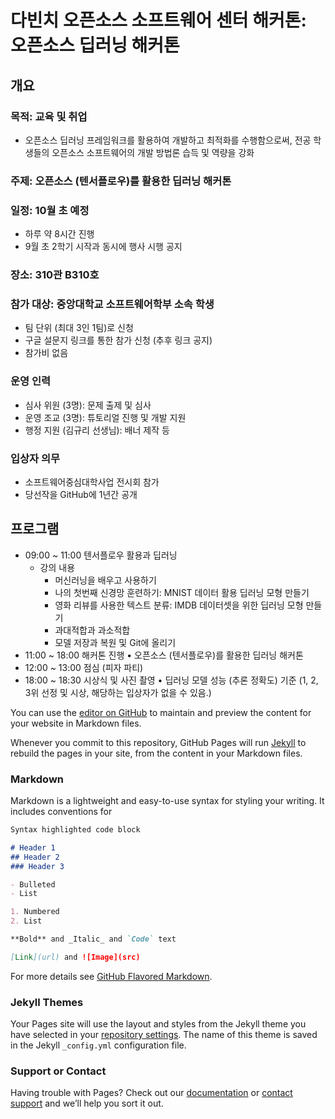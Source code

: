 # 다빈치 오픈소스 소프트웨어 센터 해커톤: 오픈소스 딥러닝 해커톤

## 개요
###	목적: 교육 및 취업
-	오픈소스 딥러닝 프레임워크를 활용하여 개발하고 최적화를 수행함으로써, 전공 학생들의 오픈소스 소프트웨어의 개발 방법론 습득 및 역량을 강화

###	주제: 오픈소스 (텐서플로우)를 활용한 딥러닝 해커톤
###	일정: 10월 초 예정
-	하루 약 8시간 진행
-	9월 초 2학기 시작과 동시에 행사 시행 공지
###	장소: 310관 B310호
###	참가 대상: 중앙대학교 소프트웨어학부 소속 학생
-	팀 단위 (최대 3인 1팀)로 신청
-	구글 설문지 링크를 통한 참가 신청 (추후 링크 공지)
-	참가비 없음
###	운영 인력
-	심사 위원 (3명): 문제 출제 및 심사
-	운영 조교 (3명): 튜토리얼 진행 및 개발 지원
-	행정 지원 (김규리 선생님): 배너 제작 등
###	입상자 의무
-	소프트웨어중심대학사업 전시회 참가
-	당선작을 GitHub에 1년간 공개

## 프로그램
- 09:00 ~ 11:00	텐서플로우 활용과 딥러닝
  - 강의 내용
    - 머신러닝을 배우고 사용하기
    - 나의 첫번째 신경망 훈련하기: MNIST 데이터 활용 딥러닝 모형 만들기
    - 영화 리뷰를 사용한 텍스트 분류: IMDB 데이터셋을 위한 딥러닝 모형 만들기
    - 과대적합과 과소적합
    - 모델 저장과 복원 및 Git에 올리기
- 11:00 ~ 18:00	해커톤 진행	•	오픈소스 (텐서플로우)를 활용한 딥러닝 해커톤
- 12:00 ~ 13:00	점심 (피자 파티)	
- 18:00 ~ 18:30	시상식 및 사진 촬영	•	딥러닝 모델 성능 (추론 정확도) 기준 (1, 2, 3위 선정 및 시상, 해당하는 입상자가 없을 수 있음.)













You can use the [editor on GitHub](https://github.com/jayhyeonpark/Hackerton/edit/master/README.md) to maintain and preview the content for your website in Markdown files.

Whenever you commit to this repository, GitHub Pages will run [Jekyll](https://jekyllrb.com/) to rebuild the pages in your site, from the content in your Markdown files.

### Markdown

Markdown is a lightweight and easy-to-use syntax for styling your writing. It includes conventions for

```markdown
Syntax highlighted code block

# Header 1
## Header 2
### Header 3

- Bulleted
- List

1. Numbered
2. List

**Bold** and _Italic_ and `Code` text

[Link](url) and ![Image](src)
```

For more details see [GitHub Flavored Markdown](https://guides.github.com/features/mastering-markdown/).

### Jekyll Themes

Your Pages site will use the layout and styles from the Jekyll theme you have selected in your [repository settings](https://github.com/jayhyeonpark/Hackerton/settings). The name of this theme is saved in the Jekyll `_config.yml` configuration file.

### Support or Contact

Having trouble with Pages? Check out our [documentation](https://help.github.com/categories/github-pages-basics/) or [contact support](https://github.com/contact) and we’ll help you sort it out.
